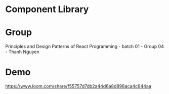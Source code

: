 # Component Library
# Group
Principles and Design Patterns of React Programming - batch 01 - Group 04 - Thanh Nguyen
# Demo
https://www.loom.com/share/f55757d7db2a44d6a8d898aca4c644aa
